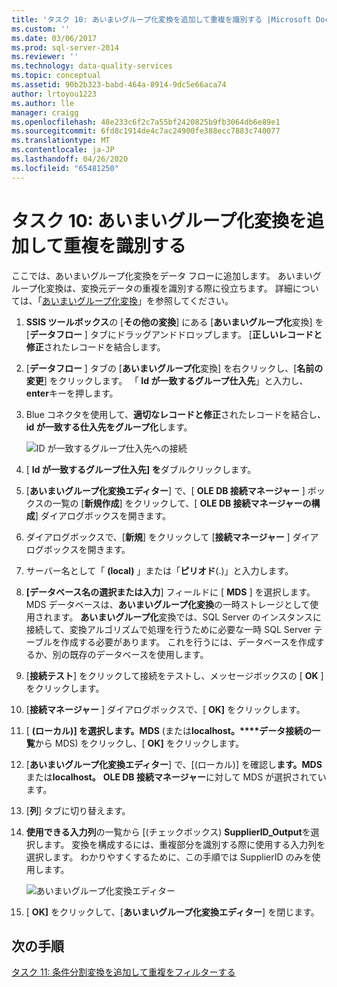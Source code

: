 ```yaml
---
title: 'タスク 10: あいまいグループ化変換を追加して重複を識別する |Microsoft Docs'
ms.custom: ''
ms.date: 03/06/2017
ms.prod: sql-server-2014
ms.reviewer: ''
ms.technology: data-quality-services
ms.topic: conceptual
ms.assetid: 90b2b323-babd-464a-8914-9dc5e66aca74
author: lrtoyou1223
ms.author: lle
manager: craigg
ms.openlocfilehash: 48e233c6f2c7a55bf2420825b9fb3064db6e89e1
ms.sourcegitcommit: 6fd8c1914de4c7ac24900fe388ecc7883c740077
ms.translationtype: MT
ms.contentlocale: ja-JP
ms.lasthandoff: 04/26/2020
ms.locfileid: "65481250"
---
```

# <a name="task-10-adding-fuzzy-group-transform-to-identify-duplicates"></a>タスク 10: あいまいグループ化変換を追加して重複を識別する
  ここでは、あいまいグループ化変換をデータ フローに追加します。 あいまいグループ化変換は、変換元データの重複を識別する際に役立ちます。 詳細については、「[あいまいグループ化変換](../integration-services/data-flow/transformations/fuzzy-grouping-transformation.md)」を参照してください。  
  
1.  **SSIS ツールボックス**の [**その他の変換**] にある [**あいまいグループ化**変換] を [**データフロー** ] タブにドラッグアンドドロップします。 [**正しいレコードと修正**されたレコードを結合します。  
  
2.  [**データフロー** ] タブの [**あいまいグループ化**変換] を右クリックし、[**名前の変更**] をクリックします。 「 **Id が一致するグループ仕入先**」と入力し、 **enter**キーを押します。  
  
3.  Blue コネクタを使用して、**適切なレコードと修正**されたレコードを結合し、 **id が一致する仕入先をグループ化**します。  
  
     ![ID が一致するグループ仕入先への接続](../../2014/tutorials/media/et-addingfgttoidentifyduplicates-01.jpg "ID が一致するグループ仕入先への接続")  
  
4.  [ **Id が一致するグループ仕入先] を**ダブルクリックします。  
  
5.  [**あいまいグループ化変換エディター**] で、[ **OLE DB 接続マネージャー** ] ボックスの一覧の [**新規作成**] をクリックして、[ **OLE DB 接続マネージャーの構成**] ダイアログボックスを開きます。  
  
6.  ダイアログボックスで、[**新規**] をクリックして [**接続マネージャー** ] ダイアログボックスを開きます。  
  
7.  サーバー名として「 **(local)** 」または「**ピリオド**(.)」と入力します。  
  
8.  **[データベース名の選択または入力**] フィールドに [ **MDS** ] を選択します。 MDS データベースは、**あいまいグループ化変換**の一時ストレージとして使用されます。 **あいまいグループ化**変換では、SQL Server のインスタンスに接続して、変換アルゴリズムで処理を行うために必要な一時 SQL Server テーブルを作成する必要があります。 これを行うには、データベースを作成するか、別の既存のデータベースを使用します。  
  
9. [**接続テスト**] をクリックして接続をテストし、メッセージボックスの [ **OK** ] をクリックします。  
  
10. [**接続マネージャー** ] ダイアログボックスで、[ **OK]** をクリックします。  
  
11. [ **(ローカル)] を選択します。MDS** (または**localhost。****データ接続の一覧**から MDS) をクリックし、[ **OK]** をクリックします。  
  
12. [**あいまいグループ化変換エディター**] で、[(ローカル)] を確認し**ます。MDS**または**localhost。** **OLE DB 接続マネージャー**に対して MDS が選択されています。  
  
13. [**列**] タブに切り替えます。  
  
14. **使用できる入力列**の一覧から [(チェックボックス) **SupplierID_Output**を選択します。 変換を構成するには、重複部分を識別する際に使用する入力列を選択します。 わかりやすくするために、この手順では SupplierID のみを使用します。  
  
     ![あいまいグループ化変換エディター](../../2014/tutorials/media/et-addingfgttoidentifyduplicates-02.jpg "あいまいグループ化変換エディター")  
  
15. [ **OK]** をクリックして、[**あいまいグループ化変換エディター**] を閉じます。  
  
## <a name="next-step"></a>次の手順  
 [タスク 11: 条件分割変換を追加して重複をフィルターする](../../2014/tutorials/task-11-adding-conditional-split-transform-to-filter-duplicates.md)  
  
  
